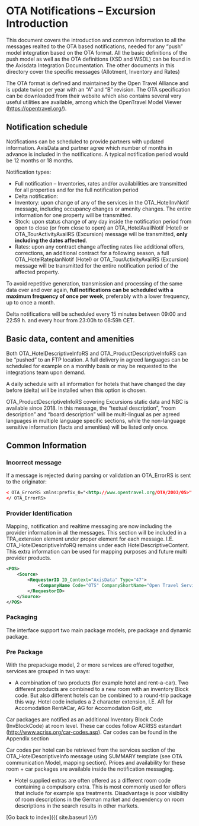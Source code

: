 # OTA Notifications – Excursion Introduction

This document covers the introduction and common information to all the messages realted to the OTA based notifications, needed for any “push” model integration based on the OTA format. All the basic definitions of the push model as well as the OTA definitions (XSD and WSDL) can be found in the Axisdata Integration Documentation. The other documents in this directory cover the specific messages (Allotment, Inventory and Rates)

The OTA format is defined and maintained by the Open Travel Alliance and is update twice per year with an “A” and “B” revision. The OTA specification can be downloaded from their website which also contains several very useful utilities are available, among which the OpenTravel Model Viewer (<https://opentravel.org/>).

## Notification schedule

Notifications can be scheduled to provide partners with updated information. AxisData and partner agree which number of months in advance is included in the notifications. A typical notification period would be 12 months or 18 months.

Notification types:

- Full notification – Inventories, rates and/or availabilities are transmitted for all properties and for the full notification period
- Delta notification:
- Inventory: upon change of any of the services in the OTA_HotelInvNotif message, including occupancy changes or amenity changes. The entire information for one property will be transmitted.
- Stock: upon status change of any day inside the notification period from open to close (or from close to open) an OTA_HotelAvailNotif (Hotel) or OTA_TourActivityAvailRS (Excursion) message will be transmitted, **only including the dates affected**.
- Rates: upon any contract change affecting rates like additional offers, corrections, an additional contract for a following season, a full OTA_HotelRateplanNotif (Hotel) or OTA_TourActivityAvailRS (Excursion) message will be transmitted for the entire notification period of the affected property.

To avoid repetitive generation, transmission and processing of the same data over and over again, **full notifications can be scheduled with a maximum frequency of once per week**, preferably with a lower frequency, up to once a month.

Delta notifications will be scheduled every 15 minutes between 09:00 and 22:59 h. and every hour from 23:00h to 08:59h CET.

## Basic data, content and amenities

Both OTA_HotelDescriptiveInfoRS and OTA_ProductDescriptiveInfoRS can be “pushed” to an FTP location. A full delivery in agreed languages can be scheduled for example on a monthly basis or may be requested to the integrations team upon demand.

A daily schedule with all information for hotels that have changed the day before (delta) will be installed when this option is chosen.

OTA_ProductDescriptiveInfoRS covering Excursions static data and NBC is available since 2018. In this message, the “textual description”, “room description” and “board description” will be multi-lingual as per agreed languages in multiple language specific sections, while the non-language sensitive information (facts and amenities) will be listed only once.

## Common Information

### Incorrect message

If a message is rejected during parsing or validation an OTA_ErrorRS is sent to the originator:
```xml
< OTA_ErrorRS xmlns:prefix_0="<http://www.opentravel.org/OTA/2003/05>" xmlns:xsi="<http://www.w3.org/2001/XMLSchema-instance>" ErrorCode="Unknown" ErrorMessage="Internal error" Version="0">
</ OTA_ErrorRS>
```

### Provider Identification

Mapping, notification and realtime messaging are now including the provider information in all the messages. This section will be included in a TPA_extension element under proper element for each message. I.E. OTA_HotelDescriptiveInfoRQ remains under each HotelDescriptiveContent. This extra information can be used for mapping purposes and future multi provider products.
```xml
<POS>
    <Source>
        <RequestorID ID_Context="AxisData" Type="47">
            <CompanyName Code="OTS" CompanyShortName="Open Travel Service AG"/>
        </RequestorID>
    </Source>
</POS>
```
### Packaging

The interface support two main package models, pre package and dynamic package.

### Pre Package

With the prepackage model, 2 or more services are offered together, services are grouped in two ways:

- A combination of two products (for example hotel and rent-a-car). Two different products are combined to a new room with an inventory Block code. But also different hotels can be combined to a round-trip package this way. Hotel code includes a 2 character extension, I.E. AR for Accomodation RentACar, AG for Accomodation Golf, etc

Car packages are notified as an additional Inventory Block Code (InvBlockCode) at room level. These car codes follow ACRISS estandart (<http://www.acriss.org/car-codes.asp>). Car codes can be found in the Appendix section

Car codes per hotel can be retrieved from the services section of the OTA_HotelDescriptiveInfo message using SUMMARY template (see OTA communication Model, mapping section). Prices and availability for these room + car packages are available inside the notification messaging.

- Hotel supplied extras are often offered as a different room code containing a compulsory extra. This is most commonly used for offers that include for example spa treatments. Disadvantage is poor visibility of room descriptions in the German market and dependency on room descriptions in the search results in other markets.


[Go back to index]({{ site.baseurl }}/)
